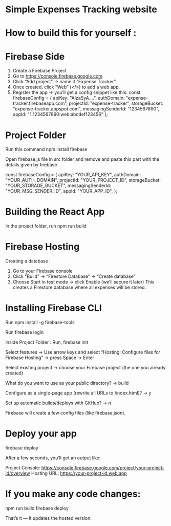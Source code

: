 # Simple Expenses Tracking website

# How to build this for yourself :

# Firebase Side
1. Create a Firebase Project
2. Go to https://console.firebase.google.com
3. Click “Add project” → name it “Expense Tracker”
4. Once created, click “Web” (</>) to add a web app.
5. Register the app → you’ll get a config snippet like this:
   const firebaseConfig = {
    apiKey: "AIzaSyA....",
    authDomain: "expense-tracker.firebaseapp.com",
    projectId: "expense-tracker",
    storageBucket: "expense-tracker.appspot.com",
    messagingSenderId: "1234567890",
    appId: "1:1234567890:web:abcdef123456"
  };


# Project Folder 

Run this command 
  npm install firebase

Open firebase.js file in src folder and remove and paste this part with the details given by firebase

const firebaseConfig = {
  apiKey: "YOUR_API_KEY",
  authDomain: "YOUR_AUTH_DOMAIN",
  projectId: "YOUR_PROJECT_ID",
  storageBucket: "YOUR_STORAGE_BUCKET",
  messagingSenderId: "YOUR_MSG_SENDER_ID",
  appId: "YOUR_APP_ID",
};

# Building the React App

In the project folder, run
  npm run build



# Firebase Hosting

Creating a database :
1. Go to your Firebase console
2. Click "Build" → “Firestore Database” → “Create database”
3. Choose Start in test mode → click Enable
(we’ll secure it later)
This creates a Firestore database where all expenses will be stored.

# Installing Firebase CLI
Run
  npm install -g firebase-tools

Run
  firebase login

Inside Project Folder :
Run,
  firebase init


Select features → Use arrow keys and select “Hosting: Configure files for Firebase Hosting” → press Space → Enter

Select existing project → choose your Firebase project (the one you already created)

What do you want to use as your public directory? → build

Configure as a single-page app (rewrite all URLs to /index.html)? → y

Set up automatic builds/deploys with GitHub? →  n

Firebase will create a few config files (like firebase.json).

# Deploy your app
  firebase deploy

After a few seconds, you’ll get an output like:

  Project Console: https://console.firebase.google.com/project/your-project-id/overview
  Hosting URL: https://your-project-id.web.app

# If you make any code changes:

  npm run build
  firebase deploy

That’s it — it updates the hosted version.
